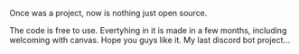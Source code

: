 Once was a project,
now is nothing just
open source.

The code is free to use.
Evertyhing in it is made in a few months, including welcoming with canvas.
Hope you guys like it. My last discord bot project...
